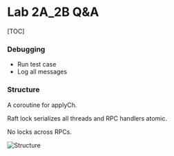 # Lab 2A_2B Q&A

[TOC]

### Debugging

* Run test case
* Log all messages

### Structure

A coroutine for applyCh.

Raft lock serializes all threads and RPC handlers atomic.

No locks across RPCs.

![Structure](https://user-images.githubusercontent.com/70138429/209463675-c60cec51-8fac-4166-97f9-583be4afd538.png)
